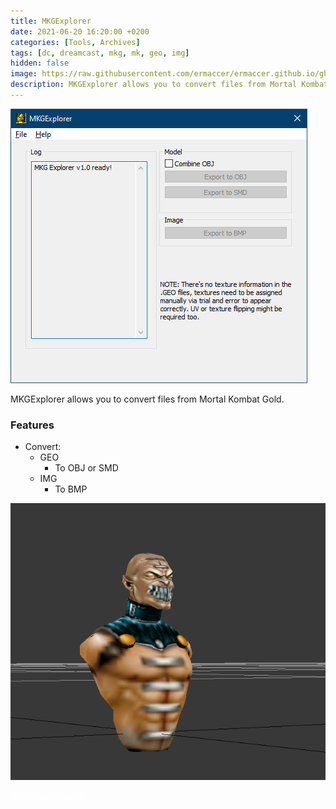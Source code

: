 ```yaml
---
title: MKGExplorer
date: 2021-06-20 16:20:00 +0200
categories: [Tools, Archives]
tags: [dc, dreamcast, mkg, mk, geo, img]  
hidden: false
image: https://raw.githubusercontent.com/ermaccer/ermaccer.github.io/gh-pages/assets/tools/mkg/mkg_explorer.jpg
description: MKGExplorer allows you to convert files from Mortal Kombat Gold.
---
```


![Preview](https://raw.githubusercontent.com/ermaccer/ermaccer.github.io/gh-pages/assets/tools/mkg/mkgexplorer.png)

MKGExplorer allows you to convert files from Mortal Kombat Gold.


### Features
- Convert:
	- GEO
		- To OBJ or SMD
	- IMG
		- To BMP


![Preview](https://raw.githubusercontent.com/ermaccer/ermaccer.github.io/gh-pages/assets/tools/mkg/preview.png)



<a class="btn btn-block btn-dark bg-dark text-gray btn-lg" style="color: white;" href="https://github.com/ermaccer/MKGExplorer/releases/latest/download/MKGExplorer.zip" role="button">
<i class="fas fa-download"></i>
Download
</a>


<a class="btn btn-block btn-dark bg-dark text-gray btn-lg" style="color: white;" href="ttps://github.com/ermaccer/MKGExplorer/" role="button">
<i class="fab fa-github"></i>
Source
</a>

